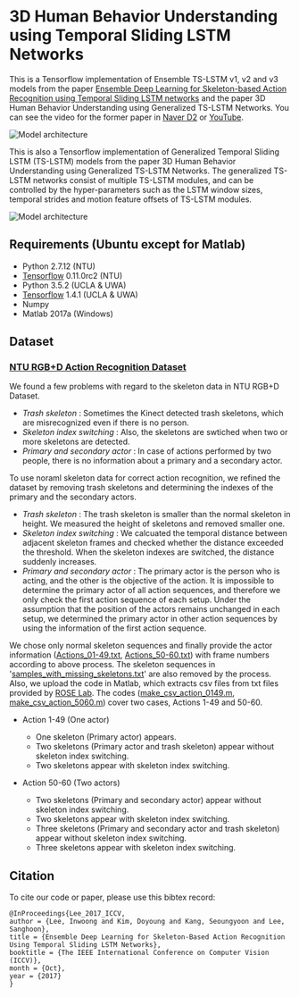 # 3D Human Behavior Understanding using Temporal Sliding LSTM Networks

This is a Tensorflow implementation of Ensemble TS-LSTM v1, v2 and v3 models from the paper [Ensemble Deep Learning for Skeleton-based Action Recognition using Temporal Sliding LSTM networks][1] and the paper 3D Human Behavior Understanding using Generalized TS-LSTM Networks. You can see the video for the former paper in [Naver D2][2] or [YouTube][3].

![Model architecture](Image/ensemble_model.png)

This is also a Tensorflow implementation of Generalized Temporal Sliding LSTM (TS-LSTM) models from the paper 3D Human Behavior Understanding using Generalized TS-LSTM Networks. The generalized TS-LSTM networks consist of multiple TS-LSTM modules, and can be controlled by the hyper-parameters such as the LSTM window sizes, temporal strides and motion feature offsets of TS-LSTM modules.

![Model architecture](Image/generalized_model.png)

## Requirements (Ubuntu except for Matlab)
- Python 2.7.12 (NTU)
- [Tensorflow][4] 0.11.0rc2 (NTU)
- Python 3.5.2 (UCLA & UWA)
- [Tensorflow][4] 1.4.1 (UCLA & UWA)
- Numpy
- Matlab 2017a (Windows)

## Dataset
### [NTU RGB+D Action Recognition Dataset][5]

We found a few problems with regard to the skeleton data in NTU RGB+D Dataset.

- *Trash skeleton*
  : Sometimes the Kinect detected trash skeletons, which are misrecognized even if there is no person.
- *Skeleton index switching*
  : Also, the skeletons are swtiched when two or more skeletons are detected.
- *Primary and secondary actor*
  : In case of actions performed by two people, there is no information about a primary and a secondary actor.

To use noraml skeleton data for correct action recognition, we refined the dataset by removing trash skeletons and determining the indexes of the primary and the secondary actors.

- *Trash skeleton*
: The trash skeleton is smaller than the normal skeleton in height.
  We measured the height of skeletons and removed smaller one.
- *Skeleton index switching*
  : We calcuated the temporal distance between adjacent skeleton frames and checked whether the distance exceeded the threshold.
  When the skeleton indexes are switched, the distance suddenly increases.
- *Primary and secondary actor*
  : The primary actor is the person who is acting, and the other is the objective of the action.
  It is impossible to determine the primary actor of all action sequences, and therefore we only check the first action sequence of each setup.
  Under the assumption that the position of the actors remains unchanged in each setup, we determined the primary actor in other action sequences by using the information of the first action sequence.

We chose only normal skeleton sequences and finally provide the actor information ([Actions_01-49.txt][10], [Actions_50-60.txt][11]) with frame numbers according to above process.
The skeleton sequences in '[samples_with_missing_skeletons.txt][6]' are also removed by the process.
Also, we upload the code in Matlab, which extracts csv files from txt files provided by [ROSE Lab][7].
The codes ([make_csv_action_0149.m][8], [make_csv_action_5060.m][9]) cover two cases, Actions 1-49 and 50-60.

- Action 1-49 (One actor)
  - One skeleton (Primary actor) appears.
  - Two skeletons (Primary actor and trash skeleton) appear without skeleton index switching.
  - Two skeletons appear with skeleton index switching.
  
- Action 50-60 (Two actors)
  - Two skeletons (Primary and secondary actor) appear without skeleton index switching.
  - Two skeletons appear with skeleton index switching.
  - Three skeletons (Primary and secondary actor and trash skeleton) appear without skeleton index switching.
  - Three skeletons appear with skeleton index switching.

## Citation

To cite our code or paper, please use this bibtex record:

```
@InProceedings{Lee_2017_ICCV,
author = {Lee, Inwoong and Kim, Doyoung and Kang, Seoungyoon and Lee, Sanghoon},
title = {Ensemble Deep Learning for Skeleton-Based Action Recognition Using Temporal Sliding LSTM Networks},
booktitle = {The IEEE International Conference on Computer Vision (ICCV)},
month = {Oct},
year = {2017}
}
```

[1]: http://openaccess.thecvf.com/content_ICCV_2017/papers/Lee_Ensemble_Deep_Learning_ICCV_2017_paper.pdf
[2]: http://m.tv.naver.com/v/2643231
[3]: https://youtu.be/KSy7flzu4Es
[4]: https://www.tensorflow.org/install/
[5]: https://github.com/InwoongLee/NTURGB-D
[6]: https://github.com/InwoongLee/NTURGB-D/blob/master/Matlab/samples_with_missing_skeletons.txt
[7]: http://rose1.ntu.edu.sg/Datasets/actionRecognition.asp
[8]: https://github.com/InwoongLee/TS-LSTM/blob/master/NTU_Data_Info/make_csv_action_0149.m
[9]: https://github.com/InwoongLee/TS-LSTM/blob/master/NTU_Data_Info/make_csv_action_5060.m
[10]: https://github.com/InwoongLee/TS-LSTM/blob/master/NTU_Data_Info/Actions_01-49.txt
[11]: https://github.com/InwoongLee/TS-LSTM/blob/master/NTU_Data_Info/Actions_50-60.txt
